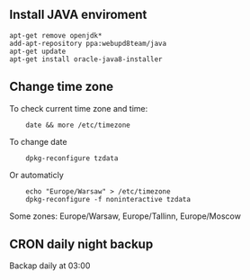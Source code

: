## Install JAVA enviroment ##

    apt-get remove openjdk*
    add-apt-repository ppa:webupd8team/java
    apt-get update
    apt-get install oracle-java8-installer
 
## Change time zone ##
To check current time zone and time:

        date && more /etc/timezone

To change date 

        dpkg-reconfigure tzdata

Or automaticly

        echo "Europe/Warsaw" > /etc/timezone    
        dpkg-reconfigure -f noninteractive tzdata
  
Some zones: Europe/Warsaw, Europe/Tallinn, Europe/Moscow 
  
## CRON daily night backup ##
Backap daily at 03:00

    
